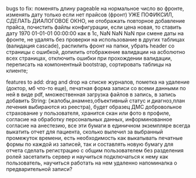 bugs to fix: 
  поменять длину pageable на нормальное число во фронте,
  изменять дату только если нет прайсов (фронт) УЖЕ ПОФИКСИЛ, СДЕЛАТЬ ДИАЛОГОВОЕ ОКНО,
  не отображать повторное добавление прайса,
  почистить файлы конфигурации,
  если цена новая, то ставить дату 1970 01-01-01 00:00:00 как в 1с,
  NaN NaN NaN при смене даты на фронте,
  не удалять без проверки на использование в других таблицах (валидация cascade),
  распилить фронт на папки,
  убрать header со страницы с ошибкой,
  допилить отображение валидации на асболютно всех страницах, отключить ошибки при прохождении валидации,
  переписать на компонентный bootstrap,
  сортировать таблицы на клиенте;

features to add:
  drag and drop на списке журналов,
  пометка на удаление (доктор, мб что-то еще),
  печатная форма записи со всеми данными по ней в виде pdf,
  множественная загрузка файлов в запись,
  в запись добавить String:
      (жалобы,анамнез,объективный статус и диагноз,план лечения выбираются из реестра), будет образец
      ДМС добровольное страхование у пользователя, хранится скан или фото в профиле, согласие на обработку персональных данных, информинованное согласие на анестезию, все эти бумаги в единичном экземпляре всегда
  выкатить отчет для пациента, сколько вылечил за выбранный промежуток времени, есть необходимость как выкатывать печатные формы по каждой из записей, так и составлять новую бумагу для отчета
  сделать регистрацию с общим пользователем без разделения ролей
  засетапить сервер и научиться подключаться к нему как пользователь, научиться работать на нем удаленно
  напоминалка о предварительной записи?
